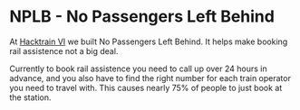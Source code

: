 # NPLB - No Passengers Left Behind
At [Hacktrain VI](https://hackpartners.com/) we built No Passengers Left Behind. It helps make booking rail assistence not a big deal. 

Currently to book rail assistence you need to call up over 24 hours in advance, and you also have to find the right number for each train operator you need to travel with. This causes nearly 75% of people to just book at the station. 

